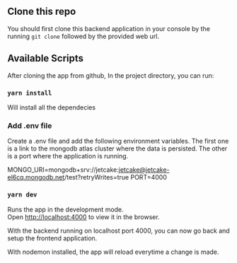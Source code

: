 ## Clone this repo

You should first clone this backend application in your console by the running `git clone` followed by the provided web url.

## Available Scripts

After cloning the app from github, In the project directory, you can run:

### `yarn install`

Will install all the dependecies

### Add .env file

Create a .env file and add the following environment variables. The first one is a link to the mongodb atlas cluster where the data is persisted. The other is a port where the application is running.

MONGO_URI=mongodb+srv://jetcake:jetcake@jetcake-el6cq.mongodb.net/test?retryWrites=true
PORT=4000

### `yarn dev`

Runs the app in the development mode.<br />
Open [http://localhost:4000](http://localhost:4000) to view it in the browser.

With the backend running on localhost port 4000, you can now go back and setup the frontend application.

With nodemon installed, the app will reload everytime a change is made.<br />
